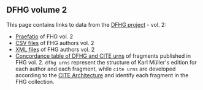 ## DFHG volume 2

This page contains links to data from the [DFHG project](http://www.dfhg-project.org/) - vol. 2:

* [Praefatio](http://www.dfhg-project.org/DFHG/static_viewer.php?file=praefatio_volumen_secundum.html) of FHG vol. 2
* [CSV files](http://www.dfhg-project.org/DFHG/export_csv.php) of FHG authors vol. 2
* [XML files](http://www.dfhg-project.org/DFHG/export_xml.php) of FHG authors vol. 2
* [Concordance table of DFHG and CITE urns](https://github.com/DFHG-project/volume_2/blob/master/dfhg_cite_urns.csv) of fragments published in FHG vol. 2. `dfhg urns` represent the structure of Karl Müller's edition for each author and each fragment, while `cite urns` are developed according to the [CITE Architecture](http://cite-architecture.github.io/) and identify each fragment in the FHG collection.
